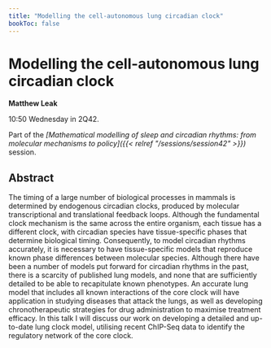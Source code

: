 ```yaml
---
title: "Modelling the cell-autonomous lung circadian clock"
bookToc: false
---
```


# Modelling the cell-autonomous lung circadian clock

**Matthew Leak**

10:50 Wednesday in 2Q42.

Part of the *[Mathematical modelling of sleep and circadian rhythms: from molecular mechanisms to policy]({{< relref "/sessions/session42" >}})* session.

## Abstract

The timing of a large number of biological processes in mammals is determined by endogenous circadian clocks, produced by molecular transcriptional and translational feedback loops. Although the fundamental clock mechanism is the same across the entire organism, each tissue has a different clock, with circadian species have tissue-specific phases that determine biological timing. Consequently, to model circadian rhythms accurately, it is necessary to have tissue-specific models that reproduce known phase differences between molecular species. Although there have been a number of models put forward for circadian rhythms in the past, there is a scarcity of published lung models, and none that are sufficiently detailed to be able to recapitulate known phenotypes. An accurate lung model that includes all known interactions of the core clock will have application in studying diseases that attack the lungs, as well as developing chronotherapeutic strategies for drug administration to maximise treatment efficacy. In this talk I will discuss our work on developing a detailed and up-to-date lung clock model, utilising recent ChIP-Seq data to identify the regulatory network of the core clock.


